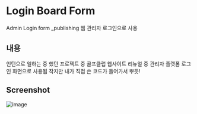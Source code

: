 # Login Board Form

Admin Login form _publishing
웹 관리자 로그인으로 사용


내용
--------------
인턴으로 일하는 중 했던 프로젝트 중 골프클럽 웹사이트 리뉴얼 중 관리자 플랫폼 로그인 화면으로 사용됨 
작지만 내가 직접 쓴 코드가 들어가서 뿌듯! 

Screenshot
---------------
![image](https://user-images.githubusercontent.com/66785214/99824356-f6c41100-2b98-11eb-9945-4320988534d8.png)

